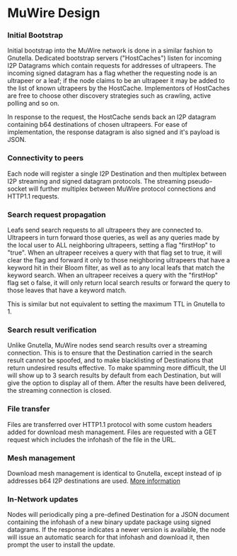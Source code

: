 # MuWire Design

### Initial Bootstrap

Initial bootstrap into the MuWire network is done in a similar fashion to Gnutella.  Dedicated bootstrap servers ("HostCaches") listen for incoming I2P Datagrams which contain requests for addresses of ultrapeers.  The incoming signed datagram has a flag whether the requesting node is an ultrapeer or a leaf; if the node claims to be an ultrapeer it may be added to the list of known ultrapeers by the HostCache.  Implementors of HostCaches are free to choose other discovery strategies such as crawling, active polling and so on.

In response to the request, the HostCache sends back an I2P datagram containing b64 destinations of chosen ultrapeers.  For ease of implementation, the response datagram is also signed and it's payload is JSON.

### Connectivity to peers

Each node will register a single I2P Destination and then multiplex between I2P streaming and signed datagram protocols.  The streaming pseudo-socket will further multiplex between MuWire protocol connections and HTTP1.1 requests.


### Search request propagation

Leafs send search requests to all ultrapeers they are connected to.  Ultrapeers in turn forward those queries, as well as any queries made by the local user to ALL neighboring ultrapeers, setting a flag "firstHop" to "true".  When an ultrapeer receives a query with that flag set to true, it will clear the flag and forward it only to those neighboring ultrapeers that have a keyword hit in their Bloom filter, as well as to any local leafs that match the keyword search.  When an ultrapeer receives a query with the "firstHop" flag set o false, it will only return local search results or forward the query to those leaves that have a keyword match.

This is similar but not equivalent to setting the maximum TTL in Gnutella to 1.

### Search result verification

Unlike Gnutella, MuWire nodes send search results over a streaming connection.  This is to ensure that the Destination carried in the search result cannot be spoofed, and to make blacklisting of Destinations that return undesired results effective.  To make spamming more difficult, the UI will show up to 3 search results by default from each Destination, but will give the option to display all of them.  After the results have been delivered, the streaming connection is closed.

### File transfer

Files are transferred over HTTP1.1 protocol with some custom headers added for download mesh management.  Files are requested with a GET request which includes the infohash of the file in the URL.  

### Mesh management

Download mesh management is identical to Gnutella, except instead of ip addresses b64 I2P destinations are used.  [More information](http://rfc-gnutella.sourceforge.net/developer/tmp/download-mesh.html) 

### In-Network updates

Nodes will periodically ping a pre-defined Destination for a JSON document containing the infohash of a new binary update package using signed datagrams.  If the response indicates a newer version is available, the node will issue an automatic search for that infohash and download it, then prompt the user to install the update.

